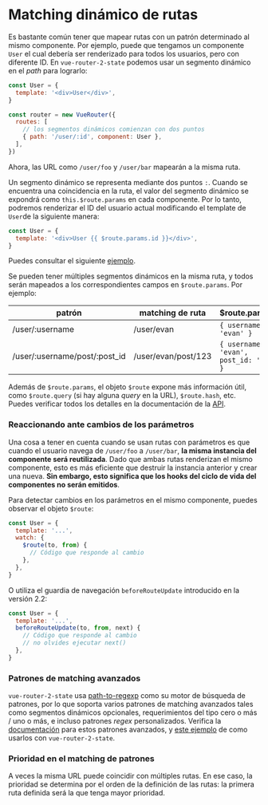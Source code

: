 # Matching dinámico de rutas

Es bastante común tener que mapear rutas con un patrón determinado al mismo componente. Por ejemplo, puede que tengamos un componente `User` el cual debería ser renderizado para todos los usuarios, pero con diferente ID. En `vue-router-2-state` podemos usar un segmento dinámico en el _path_ para lograrlo:

```js
const User = {
  template: '<div>User</div>',
}

const router = new VueRouter({
  routes: [
    // los segmentos dinámicos comienzan con dos puntos
    { path: '/user/:id', component: User },
  ],
})
```

Ahora, las URL como `/user/foo` y `/user/bar` mapearán a la misma ruta.

Un segmento dinámico se representa mediante dos puntos `:`. Cuando se encuentra una coincidencia en la ruta, el valor del segmento dinámico se expondrá como `this.$route.params` en cada componente. Por lo tanto, podremos renderizar el ID del usuario actual modificando el template de `User`de la siguiente manera:

```js
const User = {
  template: '<div>User {{ $route.params.id }}</div>',
}
```

Puedes consultar el siguiente [ejemplo](http://jsfiddle.net/yyx990803/4xfa2f19/).

Se pueden tener múltiples segmentos dinámicos en la misma ruta, y todos serán mapeados a los correspondientes campos en `$route.params`. Por ejemplo:

| patrón                        | matching de ruta    | $route.params                          |
| ----------------------------- | ------------------- | -------------------------------------- |
| /user/:username               | /user/evan          | `{ username: 'evan' }`                 |
| /user/:username/post/:post_id | /user/evan/post/123 | `{ username: 'evan', post_id: '123' }` |

Además de `$route.params`, el objeto `$route` expone más información útil, como `$route.query` (si hay alguna _query_ en la URL), `$route.hash`, etc. Puedes verificar todos los detalles en la documentación de la [API](../api/route-object.md).

### Reaccionando ante cambios de los parámetros

Una cosa a tener en cuenta cuando se usan rutas con parámetros es que cuando el usuario navega de `/user/foo` a `/user/bar`, **la misma instancia del componente será reutilizada**. Dado que ambas rutas renderizan el mismo componente, esto es más eficiente que destruir la instancia anterior y crear una nueva. **Sin embargo, esto significa que los hooks del ciclo de vida del componentes no serán emitidos**.

Para detectar cambios en los parámetros en el mismo componente, puedes observar el objeto `$route`:

```js
const User = {
  template: '...',
  watch: {
    $route(to, from) {
      // Código que responde al cambio
    },
  },
}
```

O utiliza el guardia de navegación `beforeRouteUpdate` introducido en la versión 2.2:

```js
const User = {
  template: '...',
  beforeRouteUpdate(to, from, next) {
    // Código que responde al cambio
    // no olvides ejecutar next()
  },
}
```

### Patrones de matching avanzados

`vue-router-2-state` usa [path-to-regexp](https://github.com/pillarjs/path-to-regexp) como su motor de búsqueda de patrones, por lo que soporta varios patrones de matching avanzados tales como segmentos dinámicos opcionales, requerimientos del tipo cero o más / uno o más, e incluso patrones _regex_ personalizados. Verifica la [documentación](https://github.com/pillarjs/path-to-regexp#parameters) para estos patrones avanzados, y [este ejemplo](https://github.com/zachhaber/vue-router-state/blob/dev/examples/route-matching/app.js) de como usarlos con `vue-router-2-state`.

### Prioridad en el matching de patrones

A veces la misma URL puede coincidir con múltiples rutas. En ese caso, la prioridad se determina por el orden de la definición de las rutas: la primera ruta definida será la que tenga mayor prioridad.
